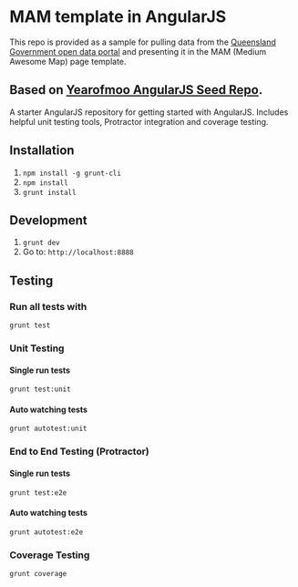 # MAM template in AngularJS

This repo is provided as a sample for pulling data from the [Queensland Government open data portal][data] and presenting it in the MAM (Medium Awesome Map) page template.

## Based on [Yearofmoo AngularJS Seed Repo][seed].

A starter AngularJS repository for getting started with AngularJS. Includes helpful unit testing tools, Protractor integration and coverage testing.

## Installation

1. `npm install -g grunt-cli`
2. `npm install`
3. `grunt install`

## Development

1. `grunt dev`
2. Go to: `http://localhost:8888`

## Testing

### Run all tests with
`grunt test` 

### Unit Testing

#### Single run tests
`grunt test:unit` 

#### Auto watching tests
`grunt autotest:unit`

### End to End Testing (Protractor)

#### Single run tests
`grunt test:e2e` 

#### Auto watching tests
`grunt autotest:e2e`

### Coverage Testing

`grunt coverage`


[data]: https://data.qld.gov.au
[seed]: https://github.com/yearofmoo/angularjs-seed-repo